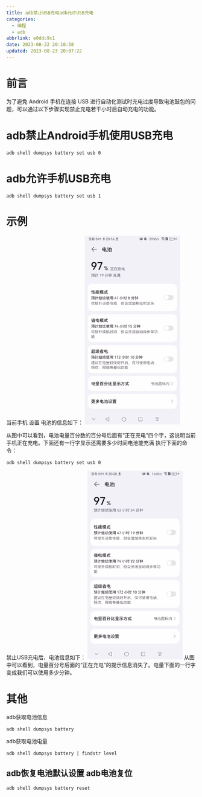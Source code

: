 ```yaml
---
title: adb禁止USB充电adb允许USB充电
categories: 
  - 编程
  - adb
abbrlink: e0ddc9c1
date: 2023-08-22 20:10:58
updated: 2023-08-23 20:07:22
---
```

# 前言
为了避免 Android 手机在连接 USB 进行自动化测试时充电过度导致电池鼓包的问题，可以通过以下步骤实现禁止充电若干小时后自动充电的功能。

# adb禁止Android手机使用USB充电

```
adb shell dumpsys battery set usb 0
```

# adb允许手机USB充电
```
adb shell dumpsys battery set usb 1
```

# 示例
当前手机 设置 电池的信息如下：
![图1](https://raw.githubusercontent.com/lanlan2017/images/master/Blog/2023/08/20230822201723.png)

从图中可以看到，电池电量百分数的百分号后面有“正在充电”四个字，这说明当前手机正在充电。下面还有一行字显示还需要多少时间电池能充满
执行下面的命令：
```
adb shell dumpsys battery set usb 0
```
禁止USB充电后，电池信息如下：
![图2](https://raw.githubusercontent.com/lanlan2017/images/master/Blog/2023/08/20230822202048.png)
从图中可以看到，电量百分号后面的“正在充电”的提示信息消失了。电量下面的一行字变成我们可以使用多少分钟。



# 其他
adb获取电池信息
```
adb shell dumpsys battery
```
adb获取电池电量
```
adb shell dumpsys battery | findstr level
```
## adb恢复电池默认设置 adb电池复位

```
adb shell dumpsys battery reset
```